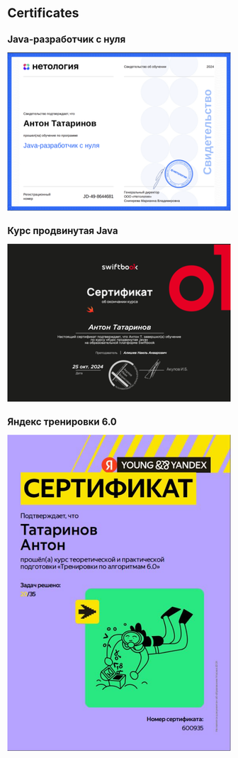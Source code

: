 # Certificates


## Java-разработчик с нуля

![Java-разработчик с нуля](https://github.com/TatarinovAn/Certificates/blob/main/netology.png)


## Курс продвинутая Java


![Курс продвинутая Java](https://github.com/TatarinovAn/Certificates/blob/main/%D0%9F%D1%80%D0%BE%D0%B4%D0%B2%D0%B8%D0%BD%D1%83%D1%82%D0%B0%D1%8F%20java.png)

## Яндекс тренировки 6.0

![Яндекс тренировки 6.0](https://github.com/TatarinovAn/Certificates/blob/main/%D1%8F%D0%BD%D0%B4%D0%B5%D0%BA%D1%81%20%D1%82%D1%80%D0%B5%D0%BD%D0%B8%D1%80%D0%BE%D0%B2%D0%BA%D0%B8.JPG)
